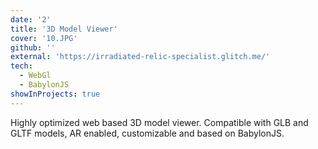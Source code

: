 ```yaml
---
date: '2'
title: '3D Model Viewer'
cover: '10.JPG'
github: ''
external: 'https://irradiated-relic-specialist.glitch.me/'
tech:
  - WebGl
  - BabylonJS
showInProjects: true
---
```


Highly optimized web based 3D model viewer. Compatible with GLB and GLTF models, AR enabled, customizable and based on BabylonJS.
